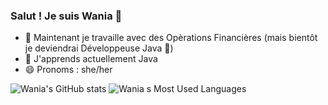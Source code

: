 ### Salut ! Je suis Wania 🐁

- 🔭 Maintenant je travaille avec des Opèrations Financières (mais bientôt je deviendrai Développeuse Java 🤟)
- 🌱 J'apprends actuellement Java
- 😄 Pronoms : she/her

![Wania's GitHub stats](https://github-readme-stats.vercel.app/api?username=wrmpratico&theme=react&show_icons=true)
![Wania s Most Used Languages](https://github-readme-stats.vercel.app/api/top-langs/?username=wrmpratico&layout=compact&langs_count=16&theme=react&show_icons=true)
